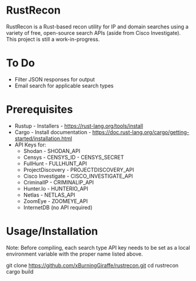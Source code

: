 # RustRecon #

RustRecon is a Rust-based recon utility for IP and domain searches using a variety of free, open-source search APIs (aside from Cisco Investigate). This project is still a work-in-progress.

# To Do #
- Filter JSON responses for output
- Email search for applicable search types

# Prerequisites #
- Rustup - Installers -  https://rust-lang.org/tools/install
- Cargo - Install documentation - https://doc.rust-lang.org/cargo/getting-started/installation.html
- API Keys for:
  - Shodan - SHODAN_API
  - Censys - CENSYS_ID
           - CENSYS_SECRET
  - FullHunt - FULLHUNT_API
  - ProjectDiscovery - PROJECTDISCOVERY_API
  - Cisco Investigate - CISCO_INVESTIGATE_API
  - CriminalIP - CRIMINALIP_API
  - Hunter.Io - HUNTERIO_API
  - Netlas - NETLAS_API
  - ZoomEye - ZOOMEYE_API
  - InternetDB (no API required)

# Usage/Installation #
Note: Before compiling, each search type API key needs to be set as a local environment variable with the proper name listed above.

git clone https://github.com/xBurningGiraffe/rustrecon.git
cd rustrecon
cargo build

   

